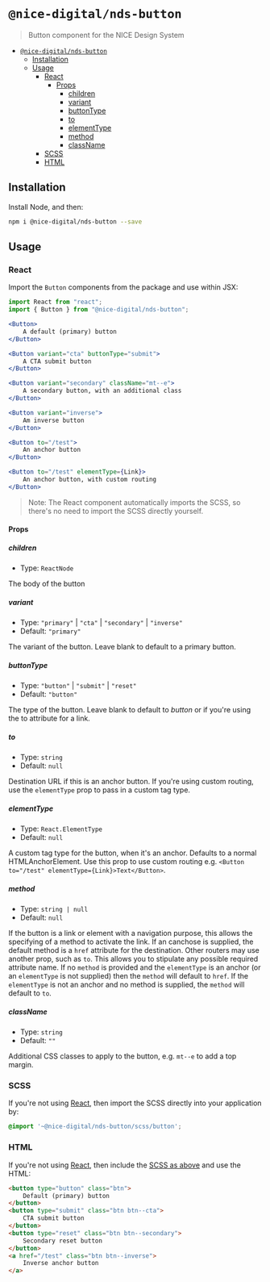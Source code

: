 # `@nice-digital/nds-button`

> Button component for the NICE Design System

- [`@nice-digital/nds-button`](#nice-digitalnds-button)
	- [Installation](#installation)
	- [Usage](#usage)
		- [React](#react)
			- [Props](#props)
				- [children](#children)
				- [variant](#variant)
				- [buttonType](#buttontype)
				- [to](#to)
				- [elementType](#elementtype)
				- [method](#method)
				- [className](#classname)
		- [SCSS](#scss)
		- [HTML](#html)

## Installation

Install Node, and then:

```sh
npm i @nice-digital/nds-button --save
```

## Usage

### React

Import the `Button` components from the package and use within JSX:

```jsx
import React from "react";
import { Button } from "@nice-digital/nds-button";

<Button>
	A default (primary) button
</Button>

<Button variant="cta" buttonType="submit">
	A CTA submit button
</Button>

<Button variant="secondary" className="mt--e">
	A secondary button, with an additional class
</Button>

<Button variant="inverse">
	Am inverse button
</Button>

<Button to="/test">
	An anchor button
</Button>

<Button to="/test" elementType={Link}>
	An anchor button, with custom routing
</Button>
```

> Note: The React component automatically imports the SCSS, so there's no need to import the SCSS directly yourself.

#### Props

##### children

- Type: `ReactNode`

The body of the button

##### variant

- Type: `"primary"` | `"cta"` | `"secondary"` | `"inverse"`
- Default: `"primary"`

The variant of the button. Leave blank to default to a primary button.

##### buttonType

- Type: `"button"` | `"submit"` | `"reset"`
- Default: `"button"`

The type of the button. Leave blank to default to _button_ or if you're using the to attribute for a link.

##### to

- Type: `string`
- Default: `null`

Destination URL if this is an anchor button. If you're using custom routing, use the `elementType` prop to pass in a custom tag type.

##### elementType

- Type: `React.ElementType`
- Default: `null`

A custom tag type for the button, when it's an anchor. Defaults to a normal HTMLAnchorElement. Use this prop to use custom routing e.g. `<Button to="/test" elementType={Link}>Text</Button>`.

##### method

- Type: `string | null`
- Default: `null`

If the button is a link or element with a navigation purpose, this allows the specifying of a method to activate the link. If an canchose is supplied, the default method is a `href` attribute for the destination. Other routers may use another prop, such as `to`. This allows you to stipulate any possible required attribute name. If no `method` is provided and the `elementType` is an anchor (or an `elementType` is not supplied) then the `method` will default to `href`. If the `elementType` is not an anchor and no method is supplied, the `method` will default to `to`.

##### className

- Type: `string`
- Default: `""`

Additional CSS classes to apply to the button, e.g. `mt--e` to add a top margin.

### SCSS

If you're not using [React](#react), then import the SCSS directly into your application by:

```scss
@import '~@nice-digital/nds-button/scss/button';
```

### HTML

If you're not using [React](#react), then include the [SCSS as above](#scss) and use the HTML:

```html
<button type="button" class="btn">
	Default (primary) button
</button>
<button type="submit" class="btn btn--cta">
	CTA submit button
</button>
<button type="reset" class="btn btn--secondary">
	Secondary reset button
</button>
<a href="/test" class="btn btn--inverse">
	Inverse anchor button
</a>
```

